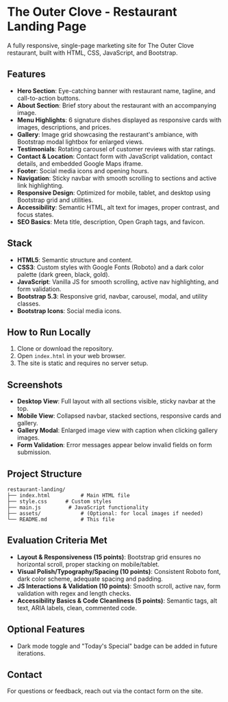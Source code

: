 # The Outer Clove - Restaurant Landing Page

A fully responsive, single-page marketing site for The Outer Clove restaurant, built with HTML, CSS, JavaScript, and Bootstrap.

## Features

- **Hero Section**: Eye-catching banner with restaurant name, tagline, and call-to-action buttons.
- **About Section**: Brief story about the restaurant with an accompanying image.
- **Menu Highlights**: 6 signature dishes displayed as responsive cards with images, descriptions, and prices.
- **Gallery**: Image grid showcasing the restaurant's ambiance, with Bootstrap modal lightbox for enlarged views.
- **Testimonials**: Rotating carousel of customer reviews with star ratings.
- **Contact & Location**: Contact form with JavaScript validation, contact details, and embedded Google Maps iframe.
- **Footer**: Social media icons and opening hours.
- **Navigation**: Sticky navbar with smooth scrolling to sections and active link highlighting.
- **Responsive Design**: Optimized for mobile, tablet, and desktop using Bootstrap grid and utilities.
- **Accessibility**: Semantic HTML, alt text for images, proper contrast, and focus states.
- **SEO Basics**: Meta title, description, Open Graph tags, and favicon.

## Stack

- **HTML5**: Semantic structure and content.
- **CSS3**: Custom styles with Google Fonts (Roboto) and a dark color palette (dark green, black, gold).
- **JavaScript**: Vanilla JS for smooth scrolling, active nav highlighting, and form validation.
- **Bootstrap 5.3**: Responsive grid, navbar, carousel, modal, and utility classes.
- **Bootstrap Icons**: Social media icons.

## How to Run Locally

1. Clone or download the repository.
2. Open `index.html` in your web browser.
3. The site is static and requires no server setup.

## Screenshots

- **Desktop View**: Full layout with all sections visible, sticky navbar at the top.
- **Mobile View**: Collapsed navbar, stacked sections, responsive cards and gallery.
- **Gallery Modal**: Enlarged image view with caption when clicking gallery images.
- **Form Validation**: Error messages appear below invalid fields on form submission.

## Project Structure

```
restaurant-landing/
├── index.html          # Main HTML file
├── style.css      # Custom styles
├── main.js         # JavaScript functionality
├── assets/             # (Optional: for local images if needed)
└── README.md           # This file
```

## Evaluation Criteria Met

- **Layout & Responsiveness (15 points)**: Bootstrap grid ensures no horizontal scroll, proper stacking on mobile/tablet.
- **Visual Polish/Typography/Spacing (10 points)**: Consistent Roboto font, dark color scheme, adequate spacing and padding.
- **JS Interactions & Validation (10 points)**: Smooth scroll, active nav, form validation with regex and length checks.
- **Accessibility Basics & Code Cleanliness (5 points)**: Semantic tags, alt text, ARIA labels, clean, commented code.

## Optional Features

- Dark mode toggle and "Today's Special" badge can be added in future iterations.

## Contact

For questions or feedback, reach out via the contact form on the site.
